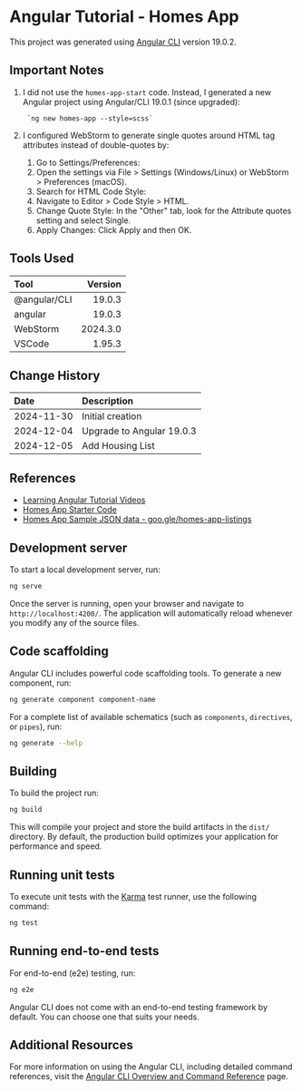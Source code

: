 # Angular Tutorial - Homes App

This project was generated using [Angular CLI](https://github.com/angular/angular-cli) version 19.0.2.

## Important Notes
1. I did not use the `homes-app-start` code.  Instead, I generated a new Angular project
using Angular/CLI 19.0.1 (since upgraded):

        `ng new homes-app --style=scss`

1. I configured WebStorm to generate single quotes around HTML tag attributes instead of double-quotes by:
   1. Go to Settings/Preferences: 
   1. Open the settings via File > Settings (Windows/Linux) or WebStorm > Preferences (macOS).
   1. Search for HTML Code Style: 
   1. Navigate to Editor > Code Style > HTML.
   1. Change Quote Style: In the "Other" tab, look for the Attribute quotes setting and select Single.
   1. Apply Changes: Click Apply and then OK. 
## Tools Used

| Tool             |  Version |
|:-----------------|---------:|
| @angular/CLI     |   19.0.3 |
| angular          |   19.0.3 |
| WebStorm         | 2024.3.0 |
| VSCode           |   1.95.3 |

## Change History

| Date       | Description               |
|:-----------|:--------------------------|
| 2024-11-30 | Initial creation          |
| 2024-12-04 | Upgrade to Angular 19.0.3 |
 | 2024-12-05 | Add Housing List |

## References
* [Learning Angular Tutorial Videos](https://www.youtube.com/watch?v=UnOwDuliqZA&list=PL1w1q3fL4pmj9k1FrJ3Pe91EPub2_h4jF&index=2)
* [Homes App Starter Code](goo.gle/homes-app-start)
* [Homes App Sample JSON data - goo.gle/homes-app-listings](https://gist.github.com/MarkTechson/efe8a9d4727ef33949b78812e66db082)
## Development server

To start a local development server, run:

```bash
ng serve
```

Once the server is running, open your browser and navigate to `http://localhost:4200/`. The application will automatically reload whenever you modify any of the source files.

## Code scaffolding

Angular CLI includes powerful code scaffolding tools. To generate a new component, run:

```bash
ng generate component component-name
```

For a complete list of available schematics (such as `components`, `directives`, or `pipes`), run:

```bash
ng generate --help
```

## Building

To build the project run:

```bash
ng build
```

This will compile your project and store the build artifacts in the `dist/` directory. By default, the production build optimizes your application for performance and speed.

## Running unit tests

To execute unit tests with the [Karma](https://karma-runner.github.io) test runner, use the following command:

```bash
ng test
```

## Running end-to-end tests

For end-to-end (e2e) testing, run:

```bash
ng e2e
```

Angular CLI does not come with an end-to-end testing framework by default. You can choose one that suits your needs.

## Additional Resources

For more information on using the Angular CLI, including detailed command references, visit the [Angular CLI Overview and Command Reference](https://angular.dev/tools/cli) page.
